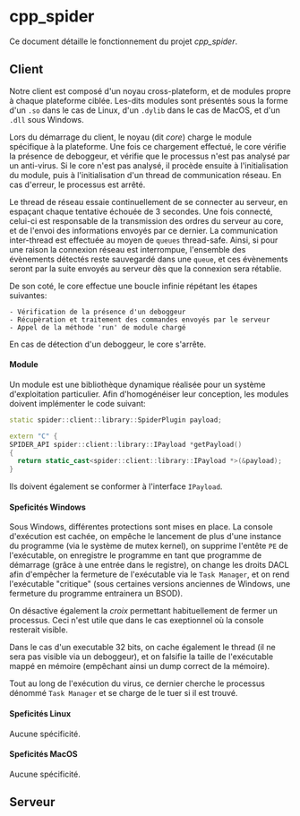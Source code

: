 # cpp_spider
Ce document détaille le fonctionnement du projet _cpp\_spider_.

## Client
Notre client est composé d'un noyau cross-plateform, et de modules propre à chaque plateforme ciblée. Les-dits modules sont présentés sous la forme d'un `.so` dans le cas de Linux, d'un `.dylib` dans le cas de MacOS, et d'un `.dll` sous Windows.

Lors du démarrage du client, le noyau (dit _core_) charge le module spécifique à la plateforme. Une fois ce chargement effectué, le core vérifie la présence de deboggeur, et vérifie que le processus n'est pas analysé par un anti-virus. Si le core n'est pas analysé, il procède ensuite à l'initialisation du module, puis à l'initialisation d'un thread de communication réseau. En cas d'erreur, le processus est arrêté.

Le thread de réseau essaie continuellement de se connecter au serveur, en espaçant chaque tentative échouée de 3 secondes. Une fois connecté, celui-ci est responsable de la transmission des ordres du serveur au core, et de l'envoi des informations envoyés par ce dernier. La communication inter-thread est effectuée au moyen de `queues` thread-safe.
Ainsi, si pour une raison la connexion réseau est interrompue, l'ensemble des évènements détectés reste sauvegardé dans une `queue`, et ces évènements seront par la suite envoyés au serveur dès que la connexion sera rétablie.

De son coté, le core effectue une boucle infinie répétant les étapes suivantes:

	- Vérification de la présence d'un deboggeur
	- Récupèration et traitement des commandes envoyés par le serveur
	- Appel de la méthode 'run' de module chargé

En cas de détection d'un deboggeur, le core s'arrête.

#### Module

Un module est une bibliothèque dynamique réalisée pour un système d'exploitation particulier.
Afin d'homogénéiser leur conception, les modules doivent implémenter le code suivant:

```cpp
static spider::client::library::SpiderPlugin payload;

extern "C" {
SPIDER_API spider::client::library::IPayload *getPayload()
{
  return static_cast<spider::client::library::IPayload *>(&payload);
}
```

Ils doivent également se conformer à l'interface `IPayload`.

#### Speficités Windows

Sous Windows, différentes protections sont mises en place.
La console d'exécution est cachée, on empêche le lancement de plus d'une instance du programme (via le système de mutex kernel), on supprime l'entête `PE` de l'exécutable, on enregistre le programme en tant que programme de démarrage (grâce à une entrée dans le registre), on change les droits DACL afin d'empêcher la fermeture de l'exécutable via le `Task Manager`, et on rend l'exécutable "critique" (sous certaines versions anciennes de Windows, une fermeture du programme entrainera un BSOD).

On désactive également la _croix_ permettant habituellement de fermer un processus. Ceci n'est utile que dans le cas exeptionnel où la console resterait visible.

Dans le cas d'un executable 32 bits, on cache également le thread (il ne sera pas visible via un deboggeur), et on falsifie la taille de l'exécutable mappé en mémoire (empêchant ainsi un dump correct de la mémoire).

Tout au long de l'exécution du virus, ce dernier cherche le processus dénommé `Task Manager` et se charge de le tuer si il est trouvé.

#### Speficités Linux

Aucune spécificité.

#### Speficités MacOS

Aucune spécificité.



## Serveur